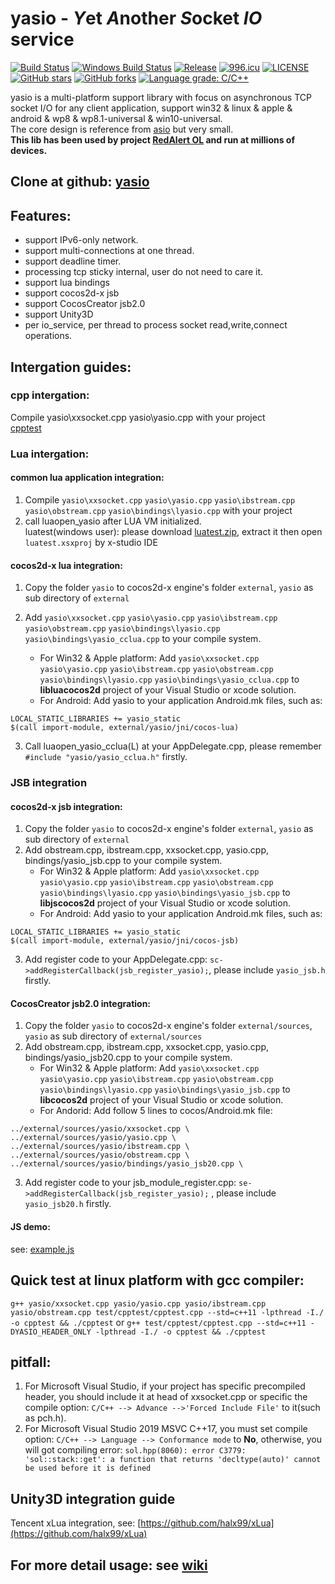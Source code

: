 # yasio - *Y*et *A*nother *S*ocket *IO* service
[![Build Status](https://travis-ci.org/simdsoft/yasio.svg?branch=master)](https://travis-ci.org/simdsoft/yasio)
[![Windows Build Status](https://ci.appveyor.com/api/projects/status/fnd3fji4dss7ppsd/branch/master?svg=true)](https://ci.appveyor.com/project/halx99/yasio)
[![Release](https://img.shields.io/badge/release-v3.26.1-blue.svg)](https://github.com/simdsoft/yasio/releases)
[![996.icu](https://img.shields.io/badge/link-996.icu-red.svg)](https://996.icu)
[![LICENSE](https://img.shields.io/badge/license-Anti%20996-blue.svg)](https://github.com/simdsoft/yasio/blob/master/LICENSE)
[![GitHub stars](https://img.shields.io/github/stars/simdsoft/yasio.svg?label=Stars)](https://github.com/simdsoft/yasio)
[![GitHub forks](https://img.shields.io/github/forks/simdsoft/yasio.svg?label=Fork)](https://github.com/simdsoft/yasio)
[![Language grade: C/C++](https://img.shields.io/lgtm/grade/cpp/g/simdsoft/yasio.svg?logo=lgtm&logoWidth=18)](https://lgtm.com/projects/g/simdsoft/yasio/context:cpp)

yasio is a multi-platform support library with focus on asynchronous TCP socket I/O for any client application, support win32 & linux & apple & android & wp8 & wp8.1-universal & win10-universal.  
The core design is reference from [asio](https://github.com/chriskohlhoff/asio) but very small.  
**This lib has been used by project [RedAlert OL](http://hongjing.qq.com/) and run at millions of devices.**

## Clone at github: [yasio](https://github.com/simdsoft/yasio)

## Features: 
* support IPv6-only network.  
* support multi-connections at one thread.  
* support deadline timer.  
* processing tcp sticky internal, user do not need to care it.  
* support lua bindings  
* support cocos2d-x jsb  
* support CocosCreator jsb2.0  
* support Unity3D
* per io_service, per thread to process socket read,write,connect operations.  
  
## Intergation guides:  
### cpp intergation: 
Compile yasio\xxsocket.cpp yasio\yasio.cpp with your project  
[cpptest](https://github.com/simdsoft/yasio/blob/master/test/cpptest/cpptest.cpp)  
  
    
### Lua intergation: 
#### common lua application integration:
1. Compile ```yasio\xxsocket.cpp``` ```yasio\yasio.cpp``` ```yasio\ibstream.cpp``` ```yasio\obstream.cpp``` ```yasio\bindings\lyasio.cpp``` with your project  
2. call luaopen_yasio after LUA VM initialized.  
luatest(windows user): please download [luatest.zip](https://github.com/simdsoft/yasio/releases), extract it then open ```luatest.xsxproj``` by x-studio IDE  
  
#### cocos2d-x lua integration:
1. Copy the folder ```yasio``` to cocos2d-x engine's folder ```external```, ```yasio``` as sub directory of ```external```  

2. Add ```yasio\xxsocket.cpp``` ```yasio\yasio.cpp``` ```yasio\ibstream.cpp``` ```yasio\obstream.cpp``` ```yasio\bindings\lyasio.cpp```
```yasio\bindings\yasio_cclua.cpp``` to your compile system.
    + For Win32 & Apple platform:
Add ```yasio\xxsocket.cpp``` ```yasio\yasio.cpp``` ```yasio\ibstream.cpp``` ```yasio\obstream.cpp``` ```yasio\bindings\lyasio.cpp```
```yasio\bindings\yasio_cclua.cpp``` to **libluacocos2d** project of your Visual Studio or xcode solution.  
    + For Android:
Add yasio to your application Android.mk files, such as:  
```
LOCAL_STATIC_LIBRARIES += yasio_static
$(call import-module, external/yasio/jni/cocos-lua)
```

3. Call luaopen_yasio_cclua(L) at your AppDelegate.cpp, please remember ```#include "yasio/yasio_cclua.h"``` firstly.  

### JSB integration  
#### cocos2d-x jsb integration:
1. Copy the folder ```yasio``` to cocos2d-x engine's folder ```external```, ```yasio``` as sub directory of ```external``` 
2. Add obstream.cpp, ibstream.cpp, xxsocket.cpp, yasio.cpp, bindings/yasio_jsb.cpp to your compile system.
    + For Win32 & Apple platform:
Add ```yasio\xxsocket.cpp``` ```yasio\yasio.cpp``` ```yasio\ibstream.cpp``` ```yasio\obstream.cpp``` ```yasio\bindings\lyasio.cpp```
```yasio\bindings\yasio_jsb.cpp``` to **libjscocos2d** project of your Visual Studio or xcode solution. 
    + For Android: Add yasio to your application Android.mk files, such as: 
```
LOCAL_STATIC_LIBRARIES += yasio_static
$(call import-module, external/yasio/jni/cocos-jsb)
```
3. Add register code to your AppDelegate.cpp: ```sc->addRegisterCallback(jsb_register_yasio);```, please include ```yasio_jsb.h``` firstly.
#### CocosCreator jsb2.0 integration:
1. Copy the folder ```yasio``` to cocos2d-x engine's folder ```external/sources```, ```yasio``` as sub directory of ```external/sources```  
2. Add obstream.cpp, ibstream.cpp, xxsocket.cpp, yasio.cpp, bindings/yasio_jsb20.cpp to your compile system.
    + For Win32 & Apple platform: Add ```yasio\xxsocket.cpp``` ```yasio\yasio.cpp``` ```yasio\ibstream.cpp``` ```yasio\obstream.cpp``` ```yasio\bindings\lyasio.cpp```
```yasio\bindings\yasio_jsb.cpp``` to **libcocos2d** project of your Visual Studio or xcode solution.  
    + For Andorid: Add follow 5 lines to cocos/Android.mk file:
```
../external/sources/yasio/xxsocket.cpp \
../external/sources/yasio/yasio.cpp \
../external/sources/yasio/ibstream.cpp \
../external/sources/yasio/obstream.cpp \
../external/sources/yasio/bindings/yasio_jsb20.cpp \
```
3. Add register code to your jsb_module_register.cpp: ```se->addRegisterCallback(jsb_register_yasio);``` , please include ```yasio_jsb20.h``` firstly.  


#### JS demo:
see: [example.js](https://github.com/simdsoft/yasio/blob/master/test/jstest/example.js)  
  
  
## Quick test at linux platform with gcc compiler:  
```g++ yasio/xxsocket.cpp yasio/yasio.cpp yasio/ibstream.cpp yasio/obstream.cpp test/cpptest/cpptest.cpp --std=c++11 -lpthread -I./ -o cpptest && ./cpptest``` or ```g++ test/cpptest/cpptest.cpp --std=c++11 -DYASIO_HEADER_ONLY -lpthread -I./ -o cpptest && ./cpptest``` 
  
## pitfall: 
1. For Microsoft Visual Studio, if your project has specific precompiled header, you should include it at head of xxsocket.cpp or specific the compile option: ```C/C++ --> Advance -->'Forced Include File'``` to it(such as pch.h).  
2. For Microsoft Visual Studio 2019 MSVC C++17, you must set compile option: ```C/C++ --> Language --> Conformance mode``` to **No**, otherwise, you will got compiling error: ```sol.hpp(8060): error C3779: 'sol::stack::get': a function that returns 'decltype(auto)' cannot be used before it is defined```
  
## Unity3D integration guide
Tencent xLua integration, see: [https://github.com/halx99/xLua](https://github.com/halx99/xLua)

## For more detail usage: see [wiki](https://github.com/simdsoft/yasio/wiki)

